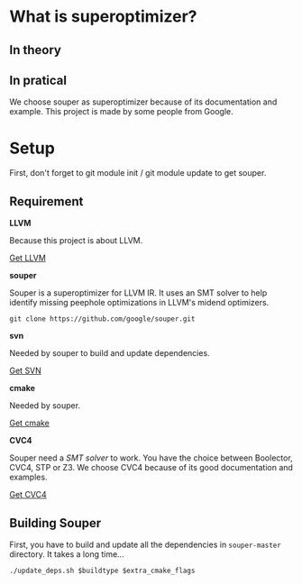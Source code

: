 # What is superoptimizer?

## In theory

## In pratical

We choose souper as superoptimizer because of its documentation and example. This project is made by some people from Google. 

# Setup

First, don't forget to git module init / git module update to get souper.

## Requirement

**LLVM**

Because this project is about LLVM.

[Get LLVM](http://llvm.org/)


**souper**

Souper is a superoptimizer for LLVM IR. It uses an SMT solver to help identify missing peephole optimizations in LLVM's midend optimizers.

```git clone https://github.com/google/souper.git```


**svn**

Needed by souper to build and update dependencies.

[Get SVN](https://subversion.apache.org/packages.html)


**cmake**

Needed by souper.

[Get cmake](https://cmake.org/download/)


**CVC4**

Souper need a *SMT solver* to work. You have the choice between Boolector, CVC4, STP or Z3. We choose CVC4 because of its good documentation and examples.

[Get CVC4](http://cvc4.cs.nyu.edu/downloads/)

## Building Souper

First, you have to build and update all the dependencies in ```souper-master``` directory. It takes a long time...

```./update_deps.sh $buildtype $extra_cmake_flags```
